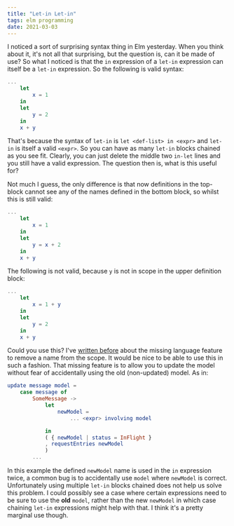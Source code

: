 ```yaml
---
title: "Let-in Let-in"
tags: elm programming
date: 2021-03-03
---
```


I noticed a sort of surprising syntax thing in Elm yesterday. When you think about it, it's not all that surprising, but the question is, can it be made of use? So what I noticed is that the `in` expression of a `let-in` expression can itself be a `let-in` expression. So the following is valid syntax:

```elm
...
    let
        x = 1
    in
    let
        y = 2
    in
    x + y
```

That's because the syntax of `let-in` is `let <def-list> in <expr>` and `let-in` is itself a valid `<expr>`. So you can have as many `let-in` blocks chained as you see fit. Clearly, you can just delete the middle two `in-let` lines and you still have a valid expression. The question then is, what is  this useful for?

Not much I guess, the only difference is that now definitions in the top-block cannot see any of the names defined in the bottom block, so whilst this is still valid:


```elm
...
    let
        x = 1
    in
    let
        y = x + 2
    in
    x + y
```

The following is not valid, because `y` is not in scope in the upper definition block:


```elm
...
    let
        x = 1 + y
    in
    let
        y = 2
    in
    x + y
```

Could you use this? I've [written before](/posts/2021-02-17-missing-language-feature) about the missing language feature to remove a name from the scope. It would be nice to be able to use this in such a fashion. That missing feature is to allow you to update the model without fear of accidentally using the old (non-updated) model. As in:

```elm
update message model =
    case message of
        SomeMessage ->
            let
                newModel = 
                    ... <expr> involving model

            in
            ( { newModel | status = InFlight }
            , requestEntries newModel
            )
        ...
```

In this example the defined `newModel` name is used in the `in` expression twice, a common bug is to accidentally use `model` where `newModel` is correct. Unfortunately using multiple `let-in` blocks chained does not help us solve this problem. I could possibly see a case where certain expressions need to be sure to use the **old** `model`, rather than the new `newModel` in which case chaining `let-in` expressions might help with that. I think it's a pretty marginal use though.
